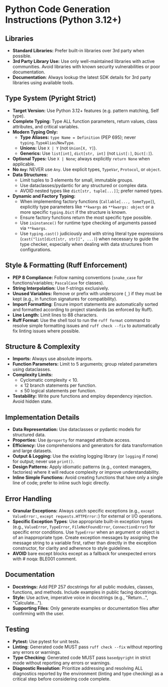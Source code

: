 # Python Code Generation Instructions (Python 3.12+)

## Libraries
- **Standard Libraries:** Prefer built-in libraries over 3rd party when possible.
- **3rd Party Library Use:** Use only well-maintained libraries with active communities. Avoid libraries with known security vulnerabilities or poor documentation.
- **Documentation**: Always lookup the latest SDK details for 3rd party libraries using available tools.

## Type System (Pyright Strict)
- **Target Version:** Use Python 3.12+ features (e.g. pattern matching, Self type).
- **Complete Typing:** Type ALL function parameters, return values, class attributes, and critical variables.
- **Modern Typing Only:**
  - **Type Aliases:** `type Name = Definition` (PEP 695); never `typing.TypeAlias`/`NewType`.
  - **Unions:** Use `X | Y` (not `Union[X, Y]`).
  - **Generics:** Use `list[int]`, `dict[str, int]` (not `List[:]`, `Dict[:]`).
- **Optional Types:** Use `X | None`; always explicitly `return None` when applicable.
- **No `Any`:** NEVER use `Any`. Use explicit types, `TypeVar`, `Protocol`, or `object`.
- **Data Structures:**
  - Limit tuples to 3 elements for small, immutable groups.
  - Use dataclasses/pydantic for any structured or complex data.
  - AVOID nested types like `dict[str, tuple[...]]`; prefer named types.
- **Dynamic and Factory Typing:**
  - When implementing factory functions (`Callable[..., SomeType]`), explicitly type parameters like `**kwargs` as `**kwargs: object` or a more specific `typing.Dict` if the structure is known.
  - Ensure factory functions return the most specific type possible.
  - Use `isinstance()` for runtime type checking of arguments passed via `**kwargs`.
  - Use `typing.cast()` judiciously and with string literal type expressions (`cast("list[dict[str, str]]", ...)`) when necessary to guide the type checker, especially when dealing with data structures from configurations.

## Style & Formatting (Ruff Enforcement)
- **PEP 8 Compliance:** Follow naming conventions (`snake_case` for functions/variables; `PascalCase` for classes).
- **String Interpolation:** Use f-strings exclusively.
- **Unused Variables:** Remove or prefix with underscore (`_`) if they must be kept (e.g., in function signatures for compatibility).
- **Import Formatting**: Ensure import statements are automatically sorted and formatted according to project standards (as enforced by Ruff).
- **Line Length:** Limit lines to 88 characters.
- **Ruff Format**: Use the shell tool to run the `ruff format` command to resolve simple formatting issues and `ruff check --fix` to automatically fix linting issues where possible.

## Structure & Complexity
- **Imports:** Always use absolute imports.
- **Function Parameters:** Limit to 5 arguments; group related parameters using dataclasses.
- **Complexity Limits:**
  - Cyclomatic complexity < 10.
  - ≤ 12 branch statements per function.
  - ≤ 50 logical statements per function.
- **Testability:** Write pure functions and employ dependency injection. Avoid hidden state.

## Implementation Details
- **Data Representation:** Use dataclasses or pydantic models for structured data.
- **Properties:** Use `@property` for managed attribute access.
- **Efficiency:** Use comprehensions and generators for data transformation and large datasets.
- **Output & Logging:** Use the existing logging library (or `logging` if none) for output; never use `print()`.
- **Design Patterns:** Apply idiomatic patterns (e.g., context managers, factories) where it will reduce complexity or improve understandability.
- **Inline Simple Functions:** Avoid creating functions that have only a single line of code; prefer to inline such logic directly.

## Error Handling
- **Granular Exceptions:** Always catch specific exceptions (e.g., `except ValueError:`, `except requests.HTTPError:`) for external or I/O operations.
- **Specific Exception Types**: Use appropriate built-in exception types (e.g., `ValueError`, `TypeError`, `FileNotFoundError`, `ConnectionError`) for specific error conditions. Use `TypeError` when an argument or object is of an inappropriate type. Create exception messages by assigning the message string to a variable first, rather than directly in the exception constructor, for clarity and adherence to style guidelines.
- **AVOID** bare except blocks except as a fallback for unexpected errors with # noqa: BLE001 comment.

## Documentation
- **Docstrings:** Add PEP 257 docstrings for all public modules, classes, functions, and methods. Include examples in public facing docstrings.
- **Style:** Use active, imperative voice in docstrings (e.g., "Return...", "Calculate...").
- **Supporting Files**: Only generate examples or documentation files after confirming with the user.

## Testing
- **Pytest:** Use pytest for unit tests.
- **Linting**: Generated code MUST pass `ruff check --fix` without reporting any errors or warnings.
- **Type Checking**: Generated code MUST pass `basedpyright` in strict mode without reporting any errors or warnings.
- **Diagnostic Resolution**: Prioritize addressing and resolving ALL diagnostics reported by the environment (linting and type checking) as a critical step before considering code complete.
